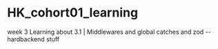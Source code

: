 # HK_cohort01_learning

week 3 Learning about 
3.1 | Middlewares and global catches and zod -- hardbackend stuff